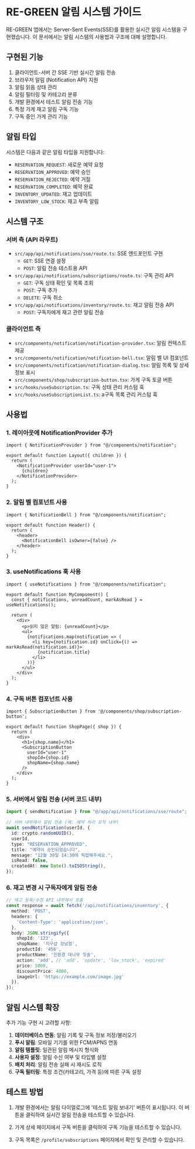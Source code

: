 # RE-GREEN 알림 시스템 가이드

RE-GREEN 앱에서는 Server-Sent Events(SSE)를 활용한 실시간 알림 시스템을 구현했습니다. 이 문서에서는 알림 시스템의 사용법과 구조에 대해 설명합니다.

## 구현된 기능

1. 클라이언트-서버 간 SSE 기반 실시간 알림 전송
2. 브라우저 알림 (Notification API) 지원
3. 알림 읽음 상태 관리
4. 알림 필터링 및 카테고리 분류
5. 개발 환경에서 테스트 알림 전송 기능
6. 특정 가게 재고 알림 구독 기능
7. 구독 중인 가게 관리 기능

## 알림 타입

시스템은 다음과 같은 알림 타입을 지원합니다:

- `RESERVATION_REQUEST`: 새로운 예약 요청
- `RESERVATION_APPROVED`: 예약 승인
- `RESERVATION_REJECTED`: 예약 거절
- `RESERVATION_COMPLETED`: 예약 완료
- `INVENTORY_UPDATED`: 재고 업데이트
- `INVENTORY_LOW_STOCK`: 재고 부족 알림

## 시스템 구조

### 서버 측 (API 라우트)

- `src/app/api/notifications/sse/route.ts`: SSE 엔드포인트 구현
  - `GET`: SSE 연결 설정
  - `POST`: 알림 전송 테스트용 API
- `src/app/api/notifications/subscriptions/route.ts`: 구독 관리 API
  - `GET`: 구독 상태 확인 및 목록 조회
  - `POST`: 구독 추가
  - `DELETE`: 구독 취소
- `src/app/api/notifications/inventory/route.ts`: 재고 알림 전송 API
  - `POST`: 구독자에게 재고 관련 알림 전송

### 클라이언트 측

- `src/components/notification/notification-provider.tsx`: 알림 컨텍스트 제공
- `src/components/notification/notification-bell.tsx`: 알림 벨 UI 컴포넌트
- `src/components/notification/notification-dialog.tsx`: 알림 목록 및 상세 정보 표시
- `src/components/shop/subscription-button.tsx`: 가게 구독 토글 버튼
- `src/hooks/useSubscription.ts`: 구독 상태 관리 커스텀 훅
- `src/hooks/useSubscriptionList.ts`: a구독 목록 관리 커스텀 훅

## 사용법

### 1. 레이아웃에 NotificationProvider 추가

```tsx
import { NotificationProvider } from "@/components/notification";

export default function Layout({ children }) {
  return (
    <NotificationProvider userId="user-1">
      {children}
    </NotificationProvider>
  );
}
```

### 2. 알림 벨 컴포넌트 사용

```tsx
import { NotificationBell } from "@/components/notification";

export default function Header() {
  return (
    <header>
      <NotificationBell isOwner={false} />
    </header>
  );
}
```

### 3. useNotifications 훅 사용

```tsx
import { useNotifications } from "@/components/notification";

export default function MyComponent() {
  const { notifications, unreadCount, markAsRead } = useNotifications();
  
  return (
    <div>
      <p>읽지 않은 알림: {unreadCount}</p>
      <ul>
        {notifications.map(notification => (
          <li key={notification.id} onClick={() => markAsRead(notification.id)}>
            {notification.title}
          </li>
        ))}
      </ul>
    </div>
  );
}
```

### 4. 구독 버튼 컴포넌트 사용

```tsx
import { SubscriptionButton } from '@/components/shop/subscription-button';

export default function ShopPage({ shop }) {
  return (
    <div>
      <h1>{shop.name}</h1>
      <SubscriptionButton
        userId="user-1"
        shopId={shop.id}
        shopName={shop.name}
      />
    </div>
  );
}
```

### 5. 서버에서 알림 전송 (서버 코드 내부)

```ts
import { sendNotification } from "@/app/api/notifications/sse/route";

// 서버 내부에서 알림 전송 (예: 예약 처리 로직 내부)
await sendNotification(userId, {
  id: crypto.randomUUID(),
  userId,
  type: "RESERVATION_APPROVED",
  title: "예약이 승인되었습니다",
  message: "12월 30일 14:30에 픽업해주세요.",
  isRead: false,
  createdAt: new Date().toISOString(),
});
```

### 6. 재고 변경 시 구독자에게 알림 전송

```ts
// 재고 등록/수정 API 내부에서 호출
const response = await fetch('/api/notifications/inventory', {
  method: 'POST',
  headers: {
    'Content-Type': 'application/json',
  },
  body: JSON.stringify({
    shopId: '123',
    shopName: '지구샵 강남점',
    productId: '456',
    productName: '친환경 대나무 칫솔',
    action: 'add', // 'add', 'update', 'low_stock', 'expired'
    price: 5000,
    discountPrice: 4000,
    imageUrl: 'https://example.com/image.jpg'
  }),
});
```

## 알림 시스템 확장

추가 기능 구현 시 고려할 사항:

1. **데이터베이스 연동**: 알림 기록 및 구독 정보 저장/불러오기
2. **푸시 알림**: 모바일 기기를 위한 FCM/APNS 연동
3. **알림 템플릿**: 일관된 알림 메시지 형식화
4. **사용자 설정**: 알림 수신 여부 및 타입별 설정
5. **배치 처리**: 알림 전송 실패 시 재시도 로직
6. **구독 필터링**: 특정 조건(카테고리, 가격 등)에 따른 구독 설정

## 테스트 방법

1. 개발 환경에서는 알림 다이얼로그에 '테스트 알림 보내기' 버튼이 표시됩니다. 
   이 버튼을 클릭하여 실시간 알림 전송을 테스트할 수 있습니다.

2. 가게 상세 페이지에서 구독 버튼을 클릭하여 구독 기능을 테스트할 수 있습니다.

3. 구독 목록은 `/profile/subscriptions` 페이지에서 확인 및 관리할 수 있습니다. 